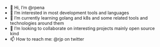 - 👋 Hi, I’m @rpena
- 👀 I’m interested in most development tools and languages
- 🌱 I’m currently learning golang and k8s and some related tools and technologies around them
- 💞️ I’m looking to collaborate on interesting projects mainly open source kind
- 📫 How to reach me: @rjp on twitter

<!---
rpena/rpena is a ✨ special ✨ repository because its `README.md` (this file) appears on your GitHub profile.
You can click the Preview link to take a look at your changes.
--->

